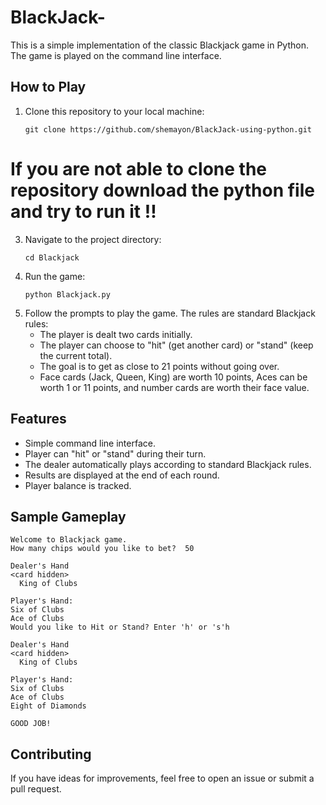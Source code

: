 # BlackJack-
This is a simple implementation of the classic Blackjack game in Python. The game is played on the command line interface.


## How to Play

1. Clone this repository to your local machine:
   ```
   git clone https://github.com/shemayon/BlackJack-using-python.git
   ```

  # If you are not able to clone the repository download the python file and try to run it !!
   
3. Navigate to the project directory:
   ```
   cd Blackjack
   ```
4. Run the game:
   ```
   python Blackjack.py
   ```
5. Follow the prompts to play the game. The rules are standard Blackjack rules:
   - The player is dealt two cards initially.
   - The player can choose to "hit" (get another card) or "stand" (keep the current total).
   - The goal is to get as close to 21 points without going over.
   - Face cards (Jack, Queen, King) are worth 10 points, Aces can be worth 1 or 11 points, and number cards are worth their face value.

## Features

- Simple command line interface.
- Player can "hit" or "stand" during their turn.
- The dealer automatically plays according to standard Blackjack rules.
- Results are displayed at the end of each round.
- Player balance is tracked.

## Sample Gameplay

```
Welcome to Blackjack game.
How many chips would you like to bet?  50

Dealer's Hand
<card hidden>
  King of Clubs

Player's Hand: 
Six of Clubs
Ace of Clubs
Would you like to Hit or Stand? Enter 'h' or 's'h

Dealer's Hand
<card hidden>
  King of Clubs

Player's Hand: 
Six of Clubs
Ace of Clubs
Eight of Diamonds

GOOD JOB!
```

## Contributing

If you have ideas for improvements, feel free to open an issue or submit a pull request.
